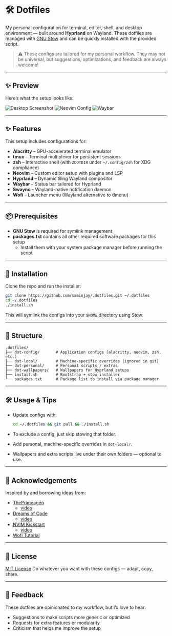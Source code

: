 # 🛠️ Dotfiles

My personal configuration for terminal, editor, shell, and desktop environment — built around **Hyprland** on Wayland.
These dotfiles are managed with [GNU Stow](https://www.gnu.org/software/stow/) and can be quickly installed with the provided script.

> ⚠️ These configs are tailored for my personal workflow. They may not be universal, but suggestions, optimizations, and feedback are always welcome!

---

## ✨ Preview

Here’s what the setup looks like:

![Desktop Screenshot](images/desktop.png)
![Neovim Config](images/nvim.png)
![Waybar](images/waybar.png)

---

## ✨ Features

This setup includes configurations for:

- **Alacritty** – GPU-accelerated terminal emulator
- **tmux** – Terminal multiplexer for persistent sessions
- **zsh** – Interactive shell (with `ZDOTDIR` under `~/.config/zsh` for XDG compliance)
- **Neovim** – Custom editor setup with plugins and LSP
- **Hyprland** – Dynamic tiling Wayland compositor
- **Waybar** – Status bar tailored for Hyprland
- **Swaync** – Wayland-native notification daemon
- **Wofi** – Launcher menu (Wayland alternative to dmenu)

---

## 📦 Prerequisites

- **GNU Stow** is required for symlink management
- **packages.txt** contains all other required software packages for this setup
    - Install them with your system package manager before running the script

---

## 🚀 Installation

Clone the repo and run the installer:

```bash
git clone https://github.com/saminjay/.dotfiles.git ~/.dotfiles
cd ~/.dotfiles
./install.sh
```

This will symlink the configs into your `$HOME` directory using Stow.

---

## 📂 Structure

```
.dotfiles/
├── dot-config/       # Application configs (alacritty, neovim, zsh, etc.)
├── dot-local/        # Machine-specific overrides (ignored in git)
├── dot-personal/     # Personal scripts / extras
├── dot-wallpapers/   # Wallpapers for Hyprland setups
├── install.sh        # Bootstrap + stow installer
└── packages.txt      # Package list to install via package manager
```

---

## 🛠 Usage & Tips

* Update configs with:

    ```bash
    cd ~/.dotfiles && git pull && ./install.sh
    ```
* To exclude a config, just skip stowing that folder.
* Add personal, machine-specific overrides in `dot-local/`.
* Wallpapers and extra scripts live under their own folders — optional to use.

---

## 🙏 Acknowledgements

Inspired by and borrowing ideas from:

* [ThePrimeagen](https://github.com/ThePrimeagen)
    * [video](https://youtu.be/w7i4amO_zaE?si=d2d7WdR7mMQLEBfN)
* [Dreams of Code](https://www.youtube.com/@DreamsofCode)
    * [video](https://youtu.be/DzNmUNvnB04?si=dmjmJUhEmUyrRM2g)
* [NVIM Kickstart](https://github.com/nvim-lua/kickstart.nvim)
    * [video](https://youtu.be/m8C0Cq9Uv9o?si=fzcdA9iQVWZahCT2)
* [Wofi Tutorial](https://mephisto.cc/en/tech/wofi)

---

## 📜 License

[MIT License](./LICENSE)
Do whatever you want with these configs — adapt, copy, share.

---

## 💬 Feedback

These dotfiles are opinionated to my workflow, but I’d love to hear:

* Suggestions to make scripts more generic or optimized
* Requests for extra features or modularity
* Criticism that helps me improve the setup
